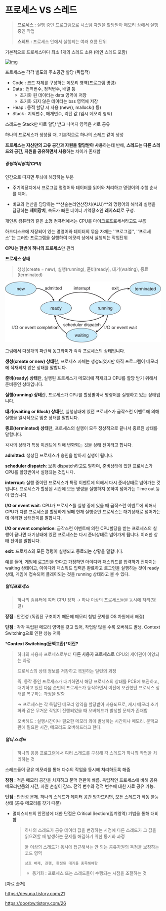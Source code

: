 # 프로세스 VS 스레드

> **프로세스** : 실행 중인 프로그램으로 시스템 자원을 할당받아 메모리 상에서 실행중인 작업
>
> **스레드** : 프로세스 안에서 실행되는 여러 흐름 단위



기본적으로 프로세스마다 최소 1개의 스레드 소유 (메인 스레드 포함)



[![img](https://camo.githubusercontent.com/3dc4ad61f03160c310a855a4bd68a9f2a2c9a4c7/68747470733a2f2f74312e6461756d63646e2e6e65742f6366696c652f746973746f72792f393938383931343635433637433330363036)](https://camo.githubusercontent.com/3dc4ad61f03160c310a855a4bd68a9f2a2c9a4c7/68747470733a2f2f74312e6461756d63646e2e6e65742f6366696c652f746973746f72792f393938383931343635433637433330363036)

프로세스는 각각 별도의 주소공간 할당 (독립적)

- Code : 코드 자체를 구성하는 메모리 영역(프로그램 명령)
- Data : 전역변수, 정적변수, 배열 등
  - 초기화 된 데이터는 data 영역에 저장
  - 초기화 되지 않은 데이터는 bss 영역에 저장
- Heap : 동적 할당 시 사용 (new(), mallock() 등)
- Stack : 지역변수, 매개변수, 리턴 값 (임시 메모리 영역)



스레드는 Stack만 따로 할당 받고 나머지 영역은 서로 공유



하나의 프로세스가 생성될 때, 기본적으로 하나의 스레드 같이 생성



**프로세스는 자신만의 고유 공간과 자원을 할당받아 사용**하는데 반해, **스레드는 다른 스레드와 공간, 자원을 공유하면서 사용**하는 차이가 존재함





##### 중앙처리장치(CPU)

인간으로 따지면 두뇌에 해당하는 부분

- 주기억장치에서 프로그램 명령어와 데이터를 읽어와 처리하고 명령어의 수행 순서를 제어.

- 비교와 연산을 담당하는 **산술논리연산장치(ALU)**와 명령어의 해석과 실행을 담당하는 **제어장치**, 속도가 빠른 데이터 기억장소인 **레지스터**로 구성.

개인용 컴퓨터와 같은 소형 컴퓨터에서는 CPU를 마이크로프로세서라고도 부름



하드디스크에 저장되어 있는 명령어와 데이터의 묶음 자체는 ''프로그램'', ''프로세스''는 그러한 프로그램을 실행하여 메모리 상에서 실행되는 작업단위



**CPU는 한번에 하나의 프로세스**만 관리





**프로세스 상태**

> 생성(create = new), 실행(running), 준비(ready), 대기(waiting), 종료(terminated) 

![os-3](..\md-image\os-3.jpg)

그림에서 다섯개의 파란색 동그라미가 각각 프로세스의 상태입니다.

**생성(create or new) 상태**란, 프로세스 자체는 생성되었지만 아직 프로그램이 메모리에 적재되지 않은 상태를 말합니다.

**준비(ready) 상태**란, 실행된 프로세스가 메모리에 적재되고 CPU를 할당 받기 위해서 준비중인 상태입니다.

**실행(running) 상태**란, 프로세스가 CPU를 할당받아서 명령어를 실행하고 있는 상태입니다.

**대기(waiting or Block) 상태**란, 실행상태에 있던 프로세스가 급작스런 이벤트에 의해 실행을 일시적으로 멈춘 상태를 말합니다.

**종료(terminated) 상태**란, 프로세스의 실행이 모두 정상적으로 끝나서 종료된 상태를 말합니다.



각각의 상태가 특정 이벤트에 의해 변화되는 것을 상태 전이라고 합니다.



**admitted**: 생성된 프로세스가 승인을 받아서 실행이 됩니다.

**scheduler dispatch**: 보통 dispatch라고도 말하며, 준비상태에 있던 프로세스가 CPU를 할당받아서 실행되는 것입니다.

**interrupt**: 실행 중이던 프로세스가 특정 이벤트에 의해서 다시 준비상태로 넘어가는 것입니다. 프로세스가 할당된 시간에 모든 명령을 실행하지 못하여 넘어가는 Time out 등이 있습니다.

**I/O or event wait**: CPU가 프로세스를 실행 중에 있을 때 급작스런 이벤트에 의해서 CPU가 다른 프로세스를 할당하게 될때 현재 실행중인 프로세스는 대기상태로 넘어가는데 이러한 상태전이를 말합니다.

**I/O or event completion**: 급작스런 이벤트에 의한 CPU할당을 받는 프로세스의 실행이 끝나면 대기상태에 있던 프로세스는 다시 준비상태로 넘어가게 됩니다. 이러한 상태 전이를 말합니다.

**exit**: 프로세스의 모든 명령이 실행되고 종료되는 상황을 말합니다.



예를 들어, 게임에 로그인을 한다고 가정하면 아이디와 패스워드를 입력하기 전까지는 waiting 상태이고, 아이디와 패스워드 입력은 완료하고 로그인을 실행하는 것이 ready 상태, 게임에 접속되어 플레이되는 것을 running 상태라고 볼 수 있다.





##### 멀티프로세스

> 하나의 컴퓨터에 여러 CPU 장착 → 하나 이상의 프로세스들을 동시에 처리(병렬)

**장점** : 안전성 (독립된 구조이기 때문에 메모리 침범 문제를 OS 차원에서 해결)

**단점** : 각각 독립된 메모리 영역을 갖고 있어, 작업량 많을 수록 오버헤드 발생. Context Switching으로 인한 성능 저하



***Context Switching(문맥교환)\*이란?**

> 하나의 사용자 프로세스로부터 **다른 사용자 프로세스로** CPU의 제어권이 이양되는 과정
>
> 프로세스의 상태 정보를 저장하고 복원하는 일련의 과정
>
> 즉, 동작 중인 프로세스가 대기하면서 해당 프로세스의 상태를 PCB에 보관하고, 대기하고 있던 다음 순번의 프로세스가 동작하면서 이전에 보관했던 프로세스 상태를 복구하는 과정을 말함
>
> → 프로세스는 각 독립된 메모리 영역을 할당받아 사용되므로, 캐시 메모리 초기화와 같은 무거운 작업이 진행되었을 때 오버헤드가 발생할 문제가 존재함
>
> 오버헤드 : 실행시간이나 필요한 메모리 외에 발생하는 시간이나 메모리. 문맥교환에 필요한 시간, 메모리도 오버헤드라고 한다.





##### 멀티 스레드

> 하나의 응용 프로그램에서 여러 스레드를 구성해 각 스레드가 하나의 작업을 처리하는 것

스레드들이 공유 메모리를 통해 다수의 작업을 동시에 처리하도록 해줌



**장점** : 적은 메모리 공간을 차지하고 문맥 전환이 빠름. 독립적인 프로세스에 비해 공유 메모리만큼의 시간, 자원 손실이 감소. 전역 변수와 정적 변수에 대한 자료 공유 가능.

**단점** : 안전성 문제. 하나의 스레드가 데이터 공간 망가뜨리면, 모든 스레드가 작동 불능 상태 (공유 메모리를 갖기 때문)

- 멀티스레드의 안전성에 대한 단점은 Critical Section(임계영역) 기법을 통해 대비함

  > 하나의 스레드가 공유 데이터 값을 변경하는 시점에 다른 스레드가 그 값을 읽으려할 때 발생하는 문제를 해결하기 위한 동기화 과정
  >
  > 둘 이상의 스레드가 동시에 접근해서는 안 되는 공유자원의 독점을 보장하는 코드 영역
  > ```
  > 상호 배제, 진행, 한정된 대기를 충족해야함
  > ```
  >
  > - 동기화 : 프로세스 또는 스레드들이 수행되는 시점을 조절하는 것





[자료 출처]

https://devuna.tistory.com/21

https://doorbw.tistory.com/26